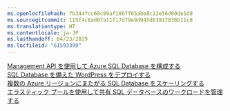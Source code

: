 ```yaml
---
ms.openlocfilehash: 7b344fcc60c89af1867f65abe8c22e56d00de1d8
ms.sourcegitcommit: 115f4c8ad07a11f17d79e9d945d63917836b11c8
ms.translationtype: HT
ms.contentlocale: ja-JP
ms.lasthandoff: 04/23/2019
ms.locfileid: "61593390"
---
```

[Management API を使用して Azure SQL Database を構成する][1]   
[SQL Database を備えた WordPress をデプロイする][4]   
[複数の Azure リージョンにまたがる SQL Database をスケーリングする][2]   
[エラスティック プールを使用して共有 SQL データベースのワークロードを管理する][3]

[1]: https://github.com/Azure-Samples/sql-database-java-manage-db
[2]: https://github.com/Azure-Samples/sql-database-java-manage-sql-databases-across-regions
[3]: ../java-sdk-manage-sql-elastic-pools.md
[4]: https://github.com/Azure-Samples/app-service-java-manage-data-connections-for-web-apps